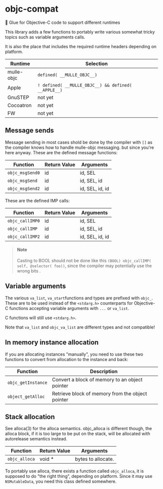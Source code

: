 # objc-compat

🔗 Glue for Objective-C code to support different runtimes

This library adds a few functions to portably write various somewhat tricky
topics such as variable arguments calls.

It is also the place that includes the required runtime headers depending on
platform.


Runtime       |  Selection
--------------|---------------------
mulle-objc    | `defined( __MULLE_OBJC__)`
Apple         | `! defined( __MULLE_OBJC__) && defined( __APPLE__)`
GnuSTEP       | not yet
Cocoatron     | not yet
FW            | not yet


## Message sends

Message sending in most cases shold be done by the compiler with `[]` as the
compiler knows how to handle mulle-objc messaging. but
since you're here anyway. These are the defined message functions:

Function        | Return Value | Arguments
----------------|--------------|----------------
`objc_msgSend0` | id           | id, SEL
`objc_msgSend`  | id           | id, SEL, id
`objc_msgSend2` | id           | id, SEL, id, id

These are the defined IMP calls:

Function        | Return Value | Arguments
----------------|--------------|----------------
`objc_callIMP0` | id           | id, SEL
`objc_callIMP`  | id           | id, SEL, id
`objc_callIMP2` | id           | id, SEL, id, id


> #### Note
>
> Casting to BOOL should not be done like this
> `(BOOL) objc_callIMP( self, @selector( foo))`, since the
> compiler may potentially use the wrong bits .
>

## Variable arguments

The various `va_list`, `va_start`functions and types are prefixed with `objc_`. These are to be used
instead of the `<stdarg.h>` counterparts for Objective-C functions accepting variable arguments
with `...` or `va_list`.

C functions will still use `<stdarg.h>`.

Note that `va_list` and `objc_va_list` are different types and not compatible!


## In memory instance allocation

If you are allocating instances "manually", you need to use these two functions
to convert from allocation to the instance and back:

Function               | Description
-----------------------|--------------
`objc_getInstance`     | Convert a block of memory to an object pointer
`object_getAlloc`      | Retrieve block of memory from the object pointer



## Stack allocation

See alloca(3) for the alloca semantics. objc_alloca is different though, the
alloca block, if it is too large to be put on the stack, will be allocated
with autorelease semantics instead.


Function        | Return Value | Arguments
----------------|--------------|----------------
`objc_alloca`   | void  *      | bytes to allocate.

To portably use alloca, there exists a function called `objc_alloca`, it is
supposed to do "the right thing", depending on platform. Since it may use
`NSMutableData`, you need this class defined somewhere.

